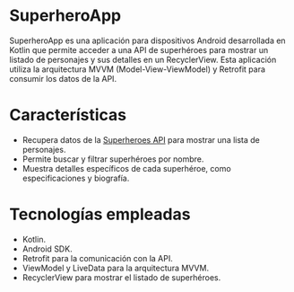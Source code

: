 # SuperheroApp
SuperheroApp es una aplicación para dispositivos Android desarrollada en Kotlin que permite acceder a una API de superhéroes para mostrar un listado de personajes y 
sus detalles en un RecyclerView. Esta aplicación utiliza la arquitectura MVVM (Model-View-ViewModel) y Retrofit para consumir los datos de la API.

# Características
- Recupera datos de la [Superheroes API](https://superheroapi.com/) para mostrar una lista de personajes.
- Permite buscar y filtrar superhéroes por nombre.
- Muestra detalles específicos de cada superhéroe, como especificaciones y biografía.

# Tecnologías empleadas
- Kotlin.
- Android SDK.
- Retrofit para la comunicación con la API.
- ViewModel y LiveData para la arquitectura MVVM.
- RecyclerView para mostrar el listado de superhéroes.

